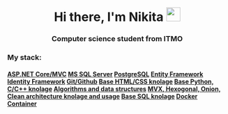 <h1 align="center">Hi there, I'm Nikita
<img src="https://github.com/blackcater/blackcater/raw/main/images/Hi.gif" height="32"/></h1>
<h3 align="center">Computer science student from ITMO</h3>
<h3>My stack:</h3>
<h4>
  <l>
    <u>ASP.NET Core/MVC</u>
    <u>MS SQL Server</u>
    <u>PostgreSQL</u>
    <u>Entity Framework</u>
    <u>Identity Framework</u>
    <u>Git/Github</u>
    <u>Base HTML/CSS knolage</u>
    <u>Base Python, C/C++ knolage</u>
    <u>Algorithms and data structures</u>
    <u>MVX, Hexogonal, Onion, Clean architecture knolage and usage</u>
    <u>Base SQL knolage</u>
    <u>Docker Container</u>
  </l>
</h4>
<!--
**niccotte404/niccotte404** is a ✨ _special_ ✨ repository because its `README.md` (this file) appears on your GitHub profile.

Here are some ideas to get you started:

- 🔭 I’m currently working on ...
- 🌱 I’m currently learning ...
- 👯 I’m looking to collaborate on ...
- 🤔 I’m looking for help with ...
- 💬 Ask me about ...
- 📫 How to reach me: ...
- 😄 Pronouns: ...
- ⚡ Fun fact: ...
-->
